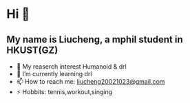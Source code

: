 # Hi 👋
## My name is Liucheng, a mphil student in HKUST(GZ)

<!--
**liucheng532/liucheng532** is a ✨ _special_ ✨ repository because its `README.md` (this file) appears on your GitHub profile.

Here are some ideas to get you started:
-->

- 🔭 My reaserch interest Humanoid & drl
- 🌱 I’m currently learning drl
- 📫 How to reach me: liucheng20021023@gmail.com
- ⚡ Hobbits: tennis,workout,singing




